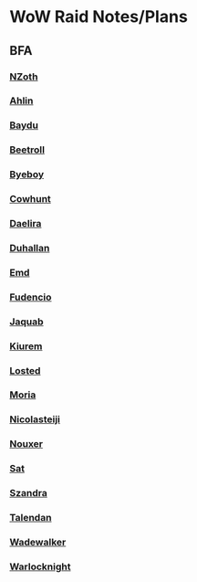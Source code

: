 # WoW Raid Notes/Plans

## BFA

### [NZoth](https://github.com/yuripiratello/wow-raid-plan/blob/master/bfa/nyalotha/nzoth.md)

### [Ahlin](https://github.com/yuripiratello/wow-raid-plan/blob/master/bfa/nyalotha/nzoth/ahlin/nzoth.md)
### [Baydu](https://github.com/yuripiratello/wow-raid-plan/blob/master/bfa/nyalotha/nzoth/baydu/nzoth.md)
### [Beetroll](https://github.com/yuripiratello/wow-raid-plan/blob/master/bfa/nyalotha/nzoth/beetroll/nzoth.md)
### [Byeboy](https://github.com/yuripiratello/wow-raid-plan/blob/master/bfa/nyalotha/nzoth/byeboy/nzoth.md)
### [Cowhunt](https://github.com/yuripiratello/wow-raid-plan/blob/master/bfa/nyalotha/nzoth/cowhunt/nzoth.md)
### [Daelira](https://github.com/yuripiratello/wow-raid-plan/blob/master/bfa/nyalotha/nzoth/daelira/nzoth.md)
### [Duhallan](https://github.com/yuripiratello/wow-raid-plan/blob/master/bfa/nyalotha/nzoth/duhallan/nzoth.md)
### [Emd](https://github.com/yuripiratello/wow-raid-plan/blob/master/bfa/nyalotha/nzoth/emd/nzoth.md)
### [Fudencio](https://github.com/yuripiratello/wow-raid-plan/blob/master/bfa/nyalotha/nzoth/fudencio/nzoth.md)
### [Jaquab](https://github.com/yuripiratello/wow-raid-plan/blob/master/bfa/nyalotha/nzoth/jaquab/nzoth.md)
### [Kiurem](https://github.com/yuripiratello/wow-raid-plan/blob/master/bfa/nyalotha/nzoth/kiurem/nzoth.md)
### [Losted](https://github.com/yuripiratello/wow-raid-plan/blob/master/bfa/nyalotha/nzoth/losted/nzoth.md)
### [Moria](https://github.com/yuripiratello/wow-raid-plan/blob/master/bfa/nyalotha/nzoth/moria/nzoth.md)
### [Nicolasteiji](https://github.com/yuripiratello/wow-raid-plan/blob/master/bfa/nyalotha/nzoth/nicolasteiji/nzoth.md)
### [Nouxer](https://github.com/yuripiratello/wow-raid-plan/blob/master/bfa/nyalotha/nzoth/nouxer/nzoth.md)
### [Sat](https://github.com/yuripiratello/wow-raid-plan/blob/master/bfa/nyalotha/nzoth/sat/nzoth.md)
### [Szandra](https://github.com/yuripiratello/wow-raid-plan/blob/master/bfa/nyalotha/nzoth/szandra/nzoth.md)
### [Talendan](https://github.com/yuripiratello/wow-raid-plan/blob/master/bfa/nyalotha/nzoth/talendan/nzoth.md)
### [Wadewalker](https://github.com/yuripiratello/wow-raid-plan/blob/master/bfa/nyalotha/nzoth/wadewalker/nzoth.md)
### [Warlocknight](https://github.com/yuripiratello/wow-raid-plan/blob/master/bfa/nyalotha/nzoth/warlocknight/nzoth.md)